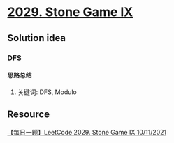 # [2029. Stone Game IX](https://leetcode.com/problems/stone-game-ix/)

## Solution idea
### DFS
#### 思路总结
1. 关键词: DFS, Modulo

## Resource
[【每日一题】LeetCode 2029. Stone Game IX 10/11/2021](https://www.youtube.com/watch?v=8MTch2zTOoY&ab_channel=HuifengGuan)